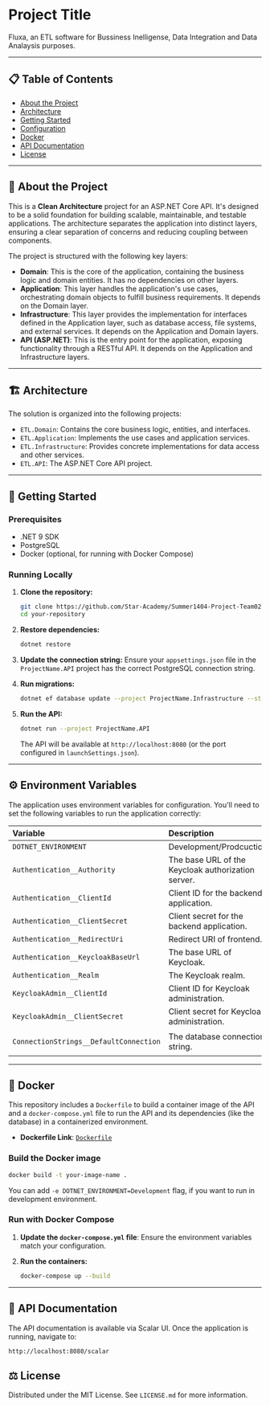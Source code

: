 # Project Title

Fluxa, an ETL software for Bussiness Inelligense, Data Integration and Data Analaysis purposes.

---

## 📋 Table of Contents

- [About the Project](#-about-the-project)
- [Architecture](#-architecture)
- [Getting Started](#-getting-started)
- [Configuration](#-configuration)
- [Docker](#-docker)
- [API Documentation](#-api-documentation)
- [License](#-license)
<!-- - [Contact](#-contact) -->

---

## 🌟 About the Project

This is a **Clean Architecture** project for an ASP.NET Core API. It's designed to be a solid foundation for building scalable, maintainable, and testable applications. The architecture separates the application into distinct layers, ensuring a clear separation of concerns and reducing coupling between components.

The project is structured with the following key layers:

- **Domain**: This is the core of the application, containing the business logic and domain entities. It has no dependencies on other layers.
- **Application**: This layer handles the application's use cases, orchestrating domain objects to fulfill business requirements. It depends on the Domain layer.
- **Infrastructure**: This layer provides the implementation for interfaces defined in the Application layer, such as database access, file systems, and external services. It depends on the Application and Domain layers.
- **API (ASP.NET)**: This is the entry point for the application, exposing functionality through a RESTful API. It depends on the Application and Infrastructure layers.

---

## 🏗️ Architecture

The solution is organized into the following projects:

- `ETL.Domain`: Contains the core business logic, entities, and interfaces.
- `ETL.Application`: Implements the use cases and application services.
- `ETL.Infrastructure`: Provides concrete implementations for data access and other services.
- `ETL.API`: The ASP.NET Core API project.

---

## 🚀 Getting Started

### Prerequisites

- .NET 9 SDK
- PostgreSQL
- Docker (optional, for running with Docker Compose)

### Running Locally

1.  **Clone the repository:**

    ```bash
    git clone https://github.com/Star-Academy/Summer1404-Project-Team02.git
    cd your-repository
    ```

2.  **Restore dependencies:**

    ```bash
    dotnet restore
    ```

3.  **Update the connection string:**
    Ensure your `appsettings.json` file in the `ProjectName.API` project has the correct PostgreSQL connection string.

4.  **Run migrations:**

    ```bash
    dotnet ef database update --project ProjectName.Infrastructure --startup-project ProjectName.API
    ```

5.  **Run the API:**
    ```bash
    dotnet run --project ProjectName.API
    ```
    The API will be available at `http://localhost:8080` (or the port configured in `launchSettings.json`).

---

## ⚙️ Environment Variables

The application uses environment variables for configuration. You'll need to set the following variables to run the application correctly:

| Variable                               | Description                                        | Example Value                                                                                        |
| :------------------------------------- | :------------------------------------------------- | :--------------------------------------------------------------------------------------------------- |
| `DOTNET_ENVIRONMENT`                   | Development/Prodcuction.                           | `Development`                                                                                        |
| `Authentication__Authority`            | The base URL of the Keycloak authorization server. | `http://localhost:8080/realms/[realm-name]`                                                          |
| `Authentication__ClientId`             | Client ID for the backend application.             | `server-client`                                                                                      |
| `Authentication__ClientSecret`         | Client secret for the backend application.         | `???`                                                                                                |
| `Authentication__RedirectUri`          | Redirect URI of frontend.                          | `http://localhost:4200`                                                                              |
| `Authentication__KeycloakBaseUrl`      | The base URL of Keycloak.                          | `http://localhost:8080`                                                                              |
| `Authentication__Realm`                | The Keycloak realm.                                | `team2`                                                                                              |
| `KeycloakAdmin__ClientId`              | Client ID for Keycloak administration.             | `admin-client`                                                                                       |
| `KeycloakAdmin__ClientSecret`          | Client secret for Keycloak administration.         | `???`                                                                                                |
| `ConnectionStrings__DefaultConnection` | The database connection string.                    | `Host=localhost;Port=5432;Database=[you-database];Username=[your-username];Password=[your-password]` |

---

## 🐳 Docker

This repository includes a `Dockerfile` to build a container image of the API and a `docker-compose.yml` file to run the API and its dependencies (like the database) in a containerized environment.

- **Dockerfile Link**: [`Dockerfile`](https://github.com/Star-Academy/Summer1404-Project-Team02/etl-server/Dockerfile)

### Build the Docker image

```bash
docker build -t your-image-name .
```

You can add `-e DOTNET_ENVIRONMENT=Development` flag, if you want to run in development environment.

### Run with Docker Compose

1.  **Update the `docker-compose.yml` file**:
    Ensure the environment variables match your configuration.

2.  **Run the containers:**

    ```bash
    docker-compose up --build
    ```

---

## 📖 API Documentation

The API documentation is available via Scalar UI. Once the application is running, navigate to:

```
http://localhost:8080/scalar
```

<!-- -----

## 📧 Contact

Your Name - your.email@example.com

Project Link: [https://github.com/yourusername/your-repository](https://www.google.com/search?q=https://github.com/yourusername/your-repository)

----- -->

## ⚖️ License

Distributed under the MIT License. See `LICENSE.md` for more information.
